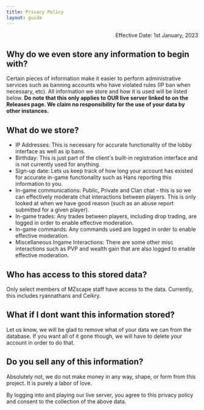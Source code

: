 ```yaml
---
title: Privacy Policy
layout: guide
---
```


<p style="text-align: right">Effective Date: 1st January, 2023</p>

## Why do we even store any information to begin with?

Certain pieces of information make it easier to perform administrative services such as banning accounts who have violated rules (IP ban when necessary, etc).
All information we store and how it is used will be listed below.
**Do note that this only applies to OUR live server linked to on the Releases page. We claim no responsibility for the use of your data by other instances.**

## What do we store?

- IP Addresses: This is necessary for accurate functionality of the lobby interface as well as ip bans.
- Birthday: This is just part of the client's built-in registration interface and is not currently used for anything.
- Sign-up date: Lets us keep track of how long your account has existed for accurate in-game functionality such as Hans reporting this information to you.
- In-game communications: Public, Private and Clan chat - this is so we can effectively moderate chat interactions between players. This is only looked at when we have good reason (such as an abuse report submitted for a given player).
- In-game trades: Any trades between players, including drop trading, are logged in order to enable effective moderation.
- In-game commands: Any commands used are logged in order to enable effective moderation.
- Miscellaneous Ingame Interactions: There are some other misc interactions such as PVP and wealth gain that are also logged to enable effective moderation.

## Who has access to this stored data?

Only select members of MZscape staff have access to the data.
Currently, this includes ryannathans and Ceikry.

## What if I dont want this information stored?

Let us know, we will be glad to remove what of your data we can from the database.
If you want all of it gone though, we will have to delete your account in order to do that.

## Do you sell any of this information?

Absolutely not, we do not make money in any way, shape, or form from this project.
It is purely a labor of love.

By logging into and playing our live server, you agree to this privacy policy and consent to the collection of the above data.